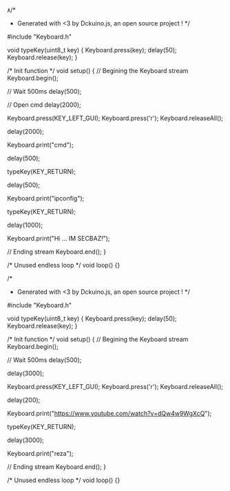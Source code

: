 ۸/*
 * Generated with <3 by Dckuino.js, an open source project !
 */

#include "Keyboard.h"

void typeKey(uint8_t key)
{
  Keyboard.press(key);
  delay(50);
  Keyboard.release(key);
}

/* Init function */
void setup()
{
  // Begining the Keyboard stream
  Keyboard.begin();

  // Wait 500ms
  delay(500);

  // Open cmd
  delay(2000);

  Keyboard.press(KEY_LEFT_GUI);
  Keyboard.press('r');
  Keyboard.releaseAll();

  delay(2000);

  Keyboard.print("cmd");

  delay(500);

  typeKey(KEY_RETURN);

  delay(500);

  Keyboard.print("ipconfig");

  typeKey(KEY_RETURN);

  delay(1000);

  Keyboard.print("Hi ... IM SECBAZ!");

  // Ending stream
  Keyboard.end();
}

/* Unused endless loop */
void loop() {}








/*
 * Generated with <3 by Dckuino.js, an open source project !
 */

#include "Keyboard.h"

void typeKey(uint8_t key)
{
  Keyboard.press(key);
  delay(50);
  Keyboard.release(key);
}

/* Init function */
void setup()
{
  // Begining the Keyboard stream
  Keyboard.begin();

  // Wait 500ms
  delay(500);

  delay(3000);

  Keyboard.press(KEY_LEFT_GUI);
  Keyboard.press('r');
  Keyboard.releaseAll();

  delay(200);

  Keyboard.print("https://www.youtube.com/watch?v=dQw4w9WgXcQ");

  typeKey(KEY_RETURN);

  delay(3000);

  Keyboard.print("reza");

  // Ending stream
  Keyboard.end();
}

/* Unused endless loop */
void loop() {}
